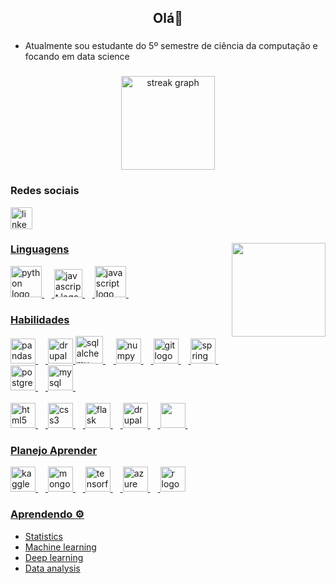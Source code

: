 <h2 align="center">Olá👋</h2>

###
- Atualmente sou estudante do 5º semestre de ciência da computação e focando em data science

<div align="center">



###
  
</div>
<div align="center">
  <img src="https://streak-stats.demolab.com?user=melltl&locale=en&mode=daily&theme=dracula&hide_border=false&border_radius=5&order=3" height="150" alt="streak graph"  />
</div>

### Redes sociais
<div align="left">
  <a href="https://www.linkedin.com/in/mel-le%C3%A3o-a69629244/">
  
  <img src="https://img.shields.io/static/v1?message=LinkedIn&logo=linkedin&label=&color=0077B5&logoColor=white&labelColor=&style=for-the-badge" height="35" alt="linkedin logo"  />
</div>


###

<img align="right" height="150" src="https://i.pinimg.com/originals/74/34/57/743457785e7543fd62c51e59dcf853d9.gif"  />

### Linguagens

<div align="left">
   <img src="https://cdn.jsdelivr.net/gh/devicons/devicon/icons/python/python-original.svg" height="50" alt="python logo"  />
  <img width="12" />
  <img src="https://cdn.jsdelivr.net/gh/devicons/devicon/icons/javascript/javascript-original.svg" height="45" alt="javascript logo"  />
  <img width="12" />
  <img src="https://cdn.jsdelivr.net/gh/devicons/devicon/icons/java/java-original.svg" height="50" alt="javascript logo"  />
  <img width="12" />
  
  
</div>

### Habilidades

<div align="left">
  <img src="https://cdn.jsdelivr.net/gh/devicons/devicon/icons/pandas/pandas-original.svg" height="40" alt="pandas logo"  />
  <img width="12" />
    <img src="https://upload.wikimedia.org/wikipedia/commons/thumb/0/05/Scikit_learn_logo_small.svg/260px-Scikit_learn_logo_small.svg.png"  height="40" alt="drupal logo"  />
  <img src="https://cdn.jsdelivr.net/gh/devicons/devicon/icons/sqlalchemy/sqlalchemy-original.svg" height="44" alt="sqlalchemy logo"  />
  <img width="13" />
  <img src="https://cdn.jsdelivr.net/gh/devicons/devicon/icons/numpy/numpy-original.svg" height="40" alt="numpy logo"  />
  <img width="12" />
  <img src="https://cdn.jsdelivr.net/gh/devicons/devicon/icons/git/git-original.svg" height="40" alt="git logo"  />
  <img width="12" />
  <img src="https://cdn.jsdelivr.net/gh/devicons/devicon/icons/spring/spring-original.svg" height="40" alt="spring logo"  />
  <img width="12" />
  <img src="https://cdn.jsdelivr.net/gh/devicons/devicon/icons/postgresql/postgresql-original.svg" height="40" alt="postgresql logo"  />
  <img width="12" />
  <img src="https://cdn.jsdelivr.net/gh/devicons/devicon/icons/mysql/mysql-original.svg" height="40" alt="mysql logo"  />
  <img width="12" />
    <br>
  <br>
  <img src="https://cdn.jsdelivr.net/gh/devicons/devicon/icons/html5/html5-original.svg" height="40" alt="html5 logo"  />
  <img width="12" />

  <img src="https://cdn.jsdelivr.net/gh/devicons/devicon/icons/css3/css3-original.svg" height="40" alt="css3 logo"  />
  <img width="12" />
  <img src="https://cdn.jsdelivr.net/gh/devicons/devicon/icons/flask/flask-original.svg" height="40" alt="flask logo"  />
  <img width="12" />
  <img src="https://cdn.jsdelivr.net/gh/devicons/devicon/icons/drupal/drupal-original.svg" height="40" alt="drupal logo"  />
  <img width="12" />
  <img src="https://seaborn.pydata.org/_images/logo-wide-lightbg.svg" height="40"  />
  <img width="12" />    



  ### Planejo Aprender
  <img src="https://cdn.jsdelivr.net/gh/devicons/devicon/icons/kaggle/kaggle-original.svg" height="40" alt="kaggle logo"  />
  <img width="12" />
  <img src="https://cdn.jsdelivr.net/gh/devicons/devicon/icons/mongodb/mongodb-original.svg" height="40" alt="mongodb logo"  />
  <img width="12" />
  <img src="https://cdn.jsdelivr.net/gh/devicons/devicon/icons/tensorflow/tensorflow-original.svg" height="40" alt="tensorflow logo"  />
  <img width="12" />
  <img src="https://cdn.jsdelivr.net/gh/devicons/devicon/icons/azure/azure-original.svg" height="40" alt="azure logo"  />
  <img width="12" />
  <img src="https://cdn.simpleicons.org/r/276DC3" height="40" alt="r logo"  />
</div>

###


    
  
</div>

### Aprendendo ⚙

<div align="left">

  
  - Statistics
  - Machine learning
  - Deep learning
  - Data analysis

</div>




###










